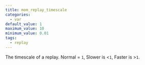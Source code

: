 ```yaml
---
title: mom_replay_timescale
categories:
  - var
default_value: 1
maximum_value: 10
minimum_value: 0.01
tags:
  - replay
---
```


The timescale of a replay. Normal = `1`, Slower is <`1`, Faster is >`1`.
